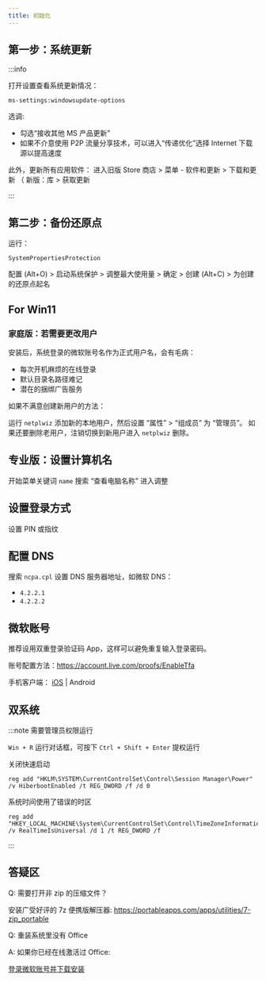 ```yaml
---
title: 初始化
---
```


## 第一步：系统更新

:::info

打开设置查看系统更新情况：

    ms-settings:windowsupdate-options

选调:

- 勾选“接收其他 MS 产品更新”
- 如果不介意使用 P2P 流量分享技术，可以进入“传递优化”选择 Internet 下载源以提高速度

此外，更新所有应用软件：
进入旧版 Store 商店 > 菜单 - 软件和更新  > 下载和更新
（ 新版：库 > 获取更新

:::

 <div class="alert alert--info" role="alert">

## 第二步：备份还原点

运行：

    SystemPropertiesProtection

配置 (Alt+O) > 启动系统保护 > 调整最大使用量 > 确定 > 创建 (Alt+C) > 为创建的还原点起名


## For Win11

### 家庭版：若需要更改用户

安装后，系统登录的微软账号名作为正式用户名，会有毛病：

- 每次开机麻烦的在线登录
- 默认目录名路径难记
- 潜在的捆绑广告服务

如果不满意创建新用户的方法：

运行 `netplwiz` 添加新的本地用户，然后设置 “属性” > “组成员” 为 “管理员”。
如果还要删除老用户，注销切换到新用户进入 `netplwiz` 删除。

## 专业版：设置计算机名

开始菜单关键词 `name` 搜索 “查看电脑名称” 进入调整

</div>

## 设置登录方式

设置 PIN 或指纹

## 配置 DNS

搜索 `ncpa.cpl` 设置 DNS 服务器地址，如微软 DNS：

- `4.2.2.1`
- `4.2.2.2`

## 微软账号

推荐设用双重登录验证码 App，这样可以避免重复输入登录密码。

账号配置方法：https://account.live.com/proofs/EnableTfa

手机客户端：
[iOS](https://apps.apple.com/cn/app/microsoft-authenticator/id983156458)
| Android

## 双系统

:::note 需要管理员权限运行

`Win + R` 运行对话框，可按下 `Ctrl + Shift + Enter` 提权运行

关闭快速启动

    reg add "HKLM\SYSTEM\CurrentControlSet\Control\Session Manager\Power" /v HiberbootEnabled /t REG_DWORD /f /d 0

系统时间使用了错误的时区

    reg add "HKEY_LOCAL_MACHINE\System\CurrentControlSet\Control\TimeZoneInformation" /v RealTimeIsUniversal /d 1 /t REG_DWORD /f

:::

## 答疑区

Q: 需要打开非 zip 的压缩文件？

安装广受好评的 7z 便携版解压器: https://portableapps.com/apps/utilities/7-zip_portable

Q: 重装系统里没有 Office

A: 如果你已经在线激活过 Office:

<a className="button button--lg button--primary" href="https://account.microsoft.com/services#:~:text=%E5%B7%B2%E8%B4%AD%E4%B9%B0%E7%9A%84%E4%BA%A7%E5%93%81" target="_blank">登录微软账号并下载安装</a>
